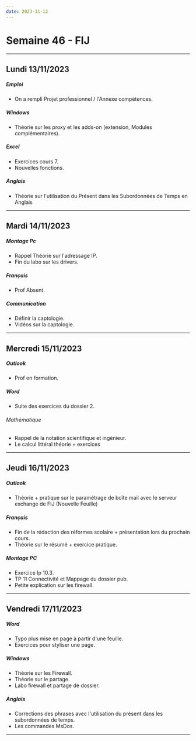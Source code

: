 ```yaml
---
date: 2023-11-12
---
```

# Semaine 46 - FIJ
---
## Lundi 13/11/2023
##### Emploi
- On a rempli Projet professionnel  / l'Annexe compétences. 
##### Windows
- Théorie sur les proxy et les adds-on (extension, Modules complémentaires).
##### Excel
- Exercices cours 7.
- Nouvelles fonctions.
##### Anglais
- Théorie sur l'utilisation du Présent dans les Subordonnées de Temps en Anglais

---

## Mardi 14/11/2023

##### Montage Pc
- Rappel Théorie sur l'adressage IP.
- Fin du labo sur les drivers.
##### Français
- Prof Absent.
##### Communication
- Définir la captologie.
- Vidéos sur la captologie.

---

## Mercredi 15/11/2023
##### Outlook 
- Prof en formation.
##### Word
- Suite des exercices du dossier 2.
###### Mathématique 
- Rappel de la notation scientifique et ingénieur.
- Le calcul littéral théorie + exercices 

---

## Jeudi 16/11/2023
##### Outlook
- Théorie + pratique sur le paramétrage de boîte mail avec le serveur exchange de FIJ (Nouvelle Feuille)
##### Français
- Fin de la rédaction des réformes scolaire + présentation lors du prochain cours.
- Théorie sur le résumé + exercice pratique.
##### Montage PC
- Exercice Ip 10.3.
- TP 11 Connectivité et Mappage du dossier pub.
- Petite explication sur les firewall. 

---

## Vendredi 17/11/2023
##### Word
- Typo plus mise en page à partir d'une feuille.
- Exercices pour styliser une page.
##### Windows 
- Théorie sur les Firewall.
- Théorie sur le partage. 
- Labo firewall et partage de dossier.
##### Anglais
- Corrections des phrases avec l'utilisation du présent dans les subordonnées de temps.
- Les commandes MsDos.

---
